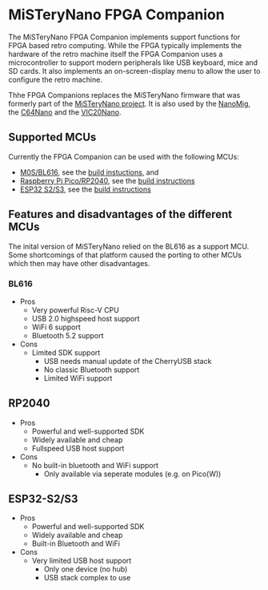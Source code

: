 # MiSTeryNano FPGA Companion

The MiSTeryNano FPGA Companion implements support functions for FPGA
based retro computing. While the FPGA typically implements the
hardware of the retro machine itself the FPGA Companion uses a
microcontroller to support modern peripherals like USB keyboard, mice
and SD cards. It also implements an on-screen-display menu to allow
the user to configure the retro machine.

Thhe FPGA Companions replaces the MiSTeryNano firmware that was
formerly part of the [MiSTeryNano
project](https://github.com/harbaum/MiSTeryNano). It is also
used by the [NanoMig](https://github.com/harbaum/nanomig), the
[C64Nano](https://github.com/vossstef/tang_nano_20k_c64) and the
[VIC20Nano](https://github.com/vossstef/VIC20Nano).

## Supported MCUs

Currently the FPGA Companion can be used with the following MCUs:

 - [M0S/BL616](https://wiki.sipeed.com/hardware/en/maixzero/m0s/m0s.html), see the [build instuctions](src/bl616), and
 - [Raspberry Pi Pico/RP2040](https://www.raspberrypi.com/documentation/microcontrollers/raspberry-pi-pico.html), see the [build instructions](src/rp2040)
 - [ESP32 S2/S3](https://www.espressif.com/en/products/socs/esp32-s2), see the [build instructions](src/esp32)

## Features and disadvantages of the different MCUs

The inital version of MiSTeryNano relied on the BL616 as a support MCU.
Some shortcomings of that platform caused the porting to other MCUs
which then may have other disadvantages.

### BL616

  - Pros
    - Very powerful Risc-V CPU
    - USB 2.0 highspeed host support
    - WiFi 6 support
    - Bluetooth 5.2 support
  - Cons
    - Limited SDK support
      - USB needs manual update of the CherryUSB stack
      - No classic Bluetooth support
      - Limited WiFi support

## RP2040

  - Pros
    - Powerful and well-supported SDK
    - Widely available and cheap
    - Fullspeed USB host support
  - Cons
    - No built-in bluetooth and WiFi support
      - Only available via seperate modules (e.g. on Pico(W))

## ESP32-S2/S3

  - Pros
    - Powerful and well-supported SDK
    - Widely available and cheap
    - Built-in Bluetooth and WiFi
  - Cons
    - Very limited USB host support
      - Only one device (no hub)
      - USB stack complex to use
